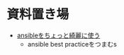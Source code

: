 # 資料置き場

- [ansibleをちょっと綺麗に使う](http://douhashi.github.io/slides/?ansible_best_practice.md)
  - ansible best practiceをつまむs
